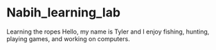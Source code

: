 # Nabih_learning_lab
Learning the ropes
Hello, my name is Tyler and I enjoy fishing, hunting, playing games, and working on computers.
